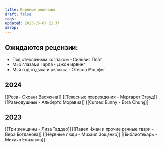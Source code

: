 ```yaml
---
title: Книжные рецензии
draft: false
tags: 
updated: 2025-05-07 21:37
автор:
---
```

## Ожидаются рецензии:
- Под стеклянным колпаком - Сильвия Плат
- Мир глазами Гарпа - Джон Ирвинг
- Мой год отдыха и релакса - Отесса Мошфег
## 2024
[[Роза - Оксана Васякина]]
[[Телесные повреждения  - Маргарет Этвуд]]
[[Равнодушные - Альберто Моравиа]]
[[Cursed Bunny - Bora Chung]]
## 2023
[[Три женщины - Лиза Таддео]]
[[Павел Чжан и прочие речные твари - Вера Богданова]]
[[Нервные люди - Михаил Зощенко]]
[[Библиотекарь - Михаил Елизаров]]
